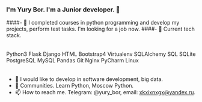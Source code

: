 ### I'm Yury Bor. I'm a Junior developer. 👋

<!--
**xkxixnxgx/xkxixnxgx** is a ✨ _special_ ✨ repository because its `README.md` (this file) appears on your GitHub profile.
Here are some ideas to get you started:
-->

####- 🔭 I completed courses in python programming and develop my projects, perform test tasks. I'm looking for a job now.
####- 🌱 Current tech stack.
######
Python3
Flask
Django
HTML
Bootstrap4
Virtualenv
SQLAlchemy
SQL
SQLite
PostgreSQL
MySQL
Pandas
Git
Nginx
PyCharm
Linux
######
####
- 🤔 I would like to develop in software development, big data.
- 💬 Communities. Learn Python, Moscow Python.
- 📫 How to reach me. Telegram: @yury_bor, email: xkxixnxgx@yandex.ru.

